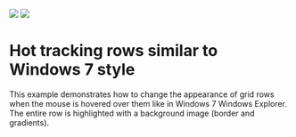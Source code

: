 <!-- default badges list -->
[![](https://img.shields.io/badge/Open_in_DevExpress_Support_Center-FF7200?style=flat-square&logo=DevExpress&logoColor=white)](https://supportcenter.devexpress.com/ticket/details/E3803)
[![](https://img.shields.io/badge/📖_How_to_use_DevExpress_Examples-e9f6fc?style=flat-square)](https://docs.devexpress.com/GeneralInformation/403183)
<!-- default badges end -->
# Hot tracking rows similar to Windows 7 style


<p>This example demonstrates how to change the appearance of grid rows when the mouse is hovered over them like  in Windows 7 Windows Explorer. The entire row is highlighted with a background image (border and gradients).</p><br />


<br/>


